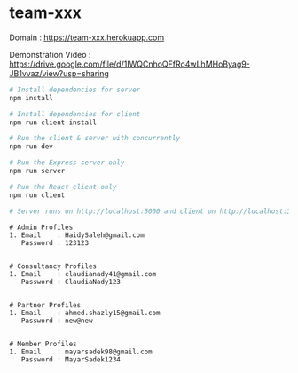# team-xxx

Domain : https://team-xxx.herokuapp.com

Demonstration Video : https://drive.google.com/file/d/1IWQCnhoQFfRo4wLhMHoByag9-JB1vvaz/view?usp=sharing

```bash
# Install dependencies for server
npm install

# Install dependencies for client
npm run client-install

# Run the client & server with concurrently
npm run dev

# Run the Express server only
npm run server

# Run the React client only
npm run client

# Server runs on http://localhost:5000 and client on http://localhost:3000
```
```
# Admin Profiles
1. Email    : HaidySaleh@gmail.com
   Password : 123123


# Consultancy Profiles
1. Email    : claudianady41@gmail.com
   Password : ClaudiaNady123


# Partner Profiles
1. Email    : ahmed.shazly15@gmail.com
   Password : new@new


# Member Profiles
1. Email    : mayarsadek98@gmail.com
   Password : MayarSadek1234
```

